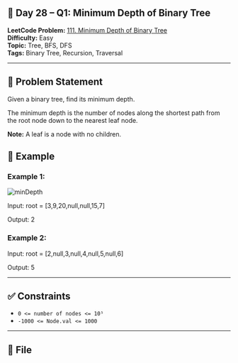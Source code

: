 ## 🧩 **Day 28 – Q1: Minimum Depth of Binary Tree**

**LeetCode Problem:** [111. Minimum Depth of Binary Tree](https://leetcode.com/problems/minimum-depth-of-binary-tree)  
**Difficulty:** Easy  
**Topic:** Tree, BFS, DFS  
**Tags:** Binary Tree, Recursion, Traversal

---

## 📄 Problem Statement

Given a binary tree, find its minimum depth.

The minimum depth is the number of nodes along the shortest path from the root node down to the nearest leaf node.

**Note:** A leaf is a node with no children.

## 🧠 Example

### Example 1:

![minDepth](https://assets.leetcode.com/uploads/2020/10/12/ex_depth.jpg)

Input: root = [3,9,20,null,null,15,7]

Output: 2

### Example 2:

Input: root = [2,null,3,null,4,null,5,null,6]

Output: 5

---

## ✅ Constraints

- `0 <= number of nodes <= 10⁵`
- `-1000 <= Node.val <= 1000`

---

## 📁 File
